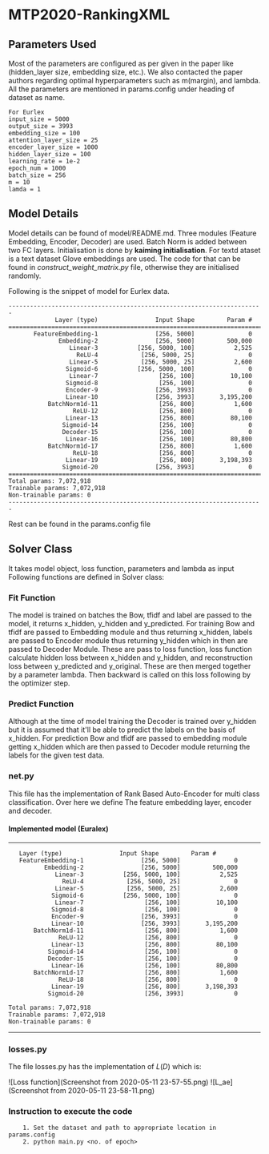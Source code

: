 # MTP2020-RankingXML


## Parameters Used 
Most of the parameters are configured as per given in the paper like (hidden_layer size, embedding size, etc.). We also contacted the paper authors regarding optimal hyperparameters such as m(margin), and lambda. All the parameters are mentioned in params.config under heading of dataset as name.

```
For Eurlex
input_size = 5000
output_size = 3993
embedding_size = 100
attention_layer_size = 25
encoder_layer_size = 1000
hidden_layer_size = 100
learning_rate = 1e-2
epoch_num = 1000
batch_size = 256
m = 10
lamda = 1
```

## Model Details

Model details can be found of model/README.md. Three modules (Feature Embedding, Encoder, Decoder) are used. Batch Norm is added between two FC layers. Initialisation is done by __kaiming initialisation__. For textd ataset is a text dataset Glove embeddings are used. The code for that can be found in _construct_weight_matrix.py_ file, otherwise they are initialised randomly.

Following is the snippet of model for Eurlex data.

```
-----------------------------------------------------------------------
             Layer (type)                Input Shape         Param #
=======================================================================
       FeatureEmbedding-1                [256, 5000]               0
              Embedding-2                [256, 5000]         500,000
                 Linear-3           [256, 5000, 100]           2,525
                   ReLU-4            [256, 5000, 25]               0
                 Linear-5            [256, 5000, 25]           2,600
                Sigmoid-6           [256, 5000, 100]               0
                 Linear-7                 [256, 100]          10,100
                Sigmoid-8                 [256, 100]               0
                Encoder-9                [256, 3993]               0
                Linear-10                [256, 3993]       3,195,200
           BatchNorm1d-11                 [256, 800]           1,600
                  ReLU-12                 [256, 800]               0
                Linear-13                 [256, 800]          80,100
               Sigmoid-14                 [256, 100]               0
               Decoder-15                 [256, 100]               0
                Linear-16                 [256, 100]          80,800
           BatchNorm1d-17                 [256, 800]           1,600
                  ReLU-18                 [256, 800]               0
                Linear-19                 [256, 800]       3,198,393
               Sigmoid-20                [256, 3993]               0
=======================================================================
Total params: 7,072,918
Trainable params: 7,072,918
Non-trainable params: 0
-----------------------------------------------------------------------

```

Rest can be found in the params.config file
## Solver Class

It takes model object, loss function, parameters and lambda as input Following functions are defined in Solver class:
### Fit Function
The model is trained on batches the Bow, tfidf and label are passed to the model, it returns x_hidden, y_hidden and y_predicted. For training Bow and tfidf are passed to Embedding module and thus returning x_hidden, labels are passed to Encoder module thus returning y_hidden which in then are passed to Decoder Module. These are pass to loss function, loss function calculate hidden loss between x_hidden and y_hidden, and reconstruction loss between y_predicted and y_original. These are then merged together by a parameter lambda. Then backward is called on this loss following by the optimizer step.

### Predict Function
Although at the time of model training the Decoder is trained over y_hidden but it is assumed that it'll be able to predict the labels on the basis of x_hidden. For prediction Bow and tfidf are passed to embedding module getting x_hidden which are then passed to Decoder module returning the labels for the given test data.

### net.py
 This file has the implementation of Rank Based Auto-Encoder for multi class classification. Over here we define The feature embedding layer, encoder and 
decoder.
#### Implemented model (Euralex)
-----------------------------------------------------------------------

	   Layer (type)                Input Shape         Param #
       FeatureEmbedding-1                [256, 5000]               0
              Embedding-2                [256, 5000]         500,000
                 Linear-3           [256, 5000, 100]           2,525
                   ReLU-4            [256, 5000, 25]               0
                 Linear-5            [256, 5000, 25]           2,600
                Sigmoid-6           [256, 5000, 100]               0
                 Linear-7                 [256, 100]          10,100
                Sigmoid-8                 [256, 100]               0
                Encoder-9                [256, 3993]               0
                Linear-10                [256, 3993]       3,195,200
           BatchNorm1d-11                 [256, 800]           1,600
                  ReLU-12                 [256, 800]               0
                Linear-13                 [256, 800]          80,100
               Sigmoid-14                 [256, 100]               0
               Decoder-15                 [256, 100]               0
                Linear-16                 [256, 100]          80,800
           BatchNorm1d-17                 [256, 800]           1,600
                  ReLU-18                 [256, 800]               0
                Linear-19                 [256, 800]       3,198,393
               Sigmoid-20                 [256, 3993]              0

	Total params: 7,072,918
	Trainable params: 7,072,918
	Non-trainable params: 0
-----------------------------------------------------------------------


### losses.py
The file losses.py has the implementation  of $L(D)$ which is:

![Loss function](Screenshot from 2020-05-11 23-57-55.png)
![L_ae](Screenshot from 2020-05-11 23-58-11.png)

### Instruction to execute the code
		1. Set the dataset and path to appropriate location in params.config
		2. python main.py <no. of epoch>
